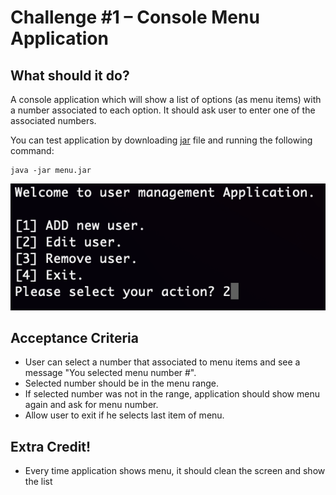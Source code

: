 # Challenge #1 – Console Menu Application
## What should it do?
A console application which will show a list of options (as menu items) with a number associated to each option.
It should ask user to enter one of the associated numbers.

You can test application by downloading [jar](./assets/menu.jar) file and running the following command:
```
java -jar menu.jar
```
![Menu](./assets/cli.png)

## Acceptance Criteria
- User can select a number that associated to menu items and see a message "You selected menu number #".
- Selected number should be in the menu range.
- If selected number was not in the range, application should show menu again and ask for menu number.
- Allow user to exit if he selects last item of menu.

## Extra Credit!
- Every time application shows menu, it should clean the screen and show the list 
